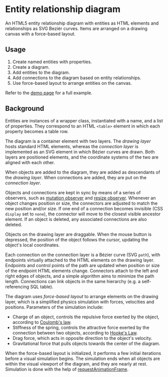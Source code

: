 # Entity relationship diagram

An HTML5 entity relationship diagram with entities as HTML elements and relationships as SVG Beziér curves. Items are arranged on a drawing canvas with a force-based layout.

## Usage

1. Create named entities with properties.
2. Create a diagram.
3. Add entities to the diagram.
4. Add connections to the diagram based on entity relationships.
5. Use force-based layout to arrange entities on the canvas.

Refer to the [demo page](index.html) for a full example.

## Background

Entities are instances of a wrapper class, instantiated with a name, and a list of properties. They correspond to an HTML `<table>` element in which each property becomes a table row.

The diagram is a container element with two layers. The *drawing layer* hosts standard HTML elements, whereas the *connection layer* is implemented as an SVG element in which Bézier curves are drawn. Both layers are positioned elements, and the coordinate systems of the two are aligned with each other.

When objects are added to the diagram, they are added as descendants of the *drawing layer*. When connections are added, they are put on the *connection layer*.

Objects and connections are kept in sync by means of a series of observers, such as [mutation observer](https://developer.mozilla.org/en-US/docs/Web/API/MutationObserver) and [resize observer](https://developer.mozilla.org/en-US/docs/Web/API/ResizeObserver). Whenever an object changes position or size, the connectors are adjusted to match the new position and/or size. If one end of a connection becomes invisible (CSS `display` set to `none`), the connector will move to the closest visible ancestor element. If an object is deleted, any associated connections are also deleted.

Objects on the drawing layer are draggable. When the mouse button is depressed, the position of the object follows the cursor, updating the object's local coordinates.

Each connection on the connection layer is a Bézier curve (SVG `path`), with endpoints virtually attached to the HTML elements on the drawing layer. Endpoints and control points of the path are updated when position or size of the endpoint HTML elements change. Connectors attach to the left and right edges of objects, and a simple algorithm aims to minimize the path length. Connections can link objects in the same hierarchy (e.g. a self-referencing SQL table).

The diagram uses *force-based layout* to arrange elements on the drawing layer, which is a simplified physics simulation with forces, velocities and positions. Parameters of the simulation include:
* Charge of an object, controls the repulsive force exerted by the object, according to [Coulomb's law](https://en.wikipedia.org/wiki/Coulomb%27s_law).
* Stiffness of the spring, controls the attractive force exerted by the connection between two objects, according to [Hooke's Law](https://en.wikipedia.org/wiki/Hooke%27s_law).
* Drag force, which acts in opposite direction to the object's velocity.
* Gravitational force that pulls objects towards the center of the diagram.

When the force-based layout is initialized, it performs a few initial iterations before a visual simulation begins. The simulation ends when all objects are within the visual viewport of the diagram, and they are nearly at rest. Simulation is done with the help of [requestAnimationFrame](https://developer.mozilla.org/en-US/docs/Web/API/window/requestAnimationFrame).
